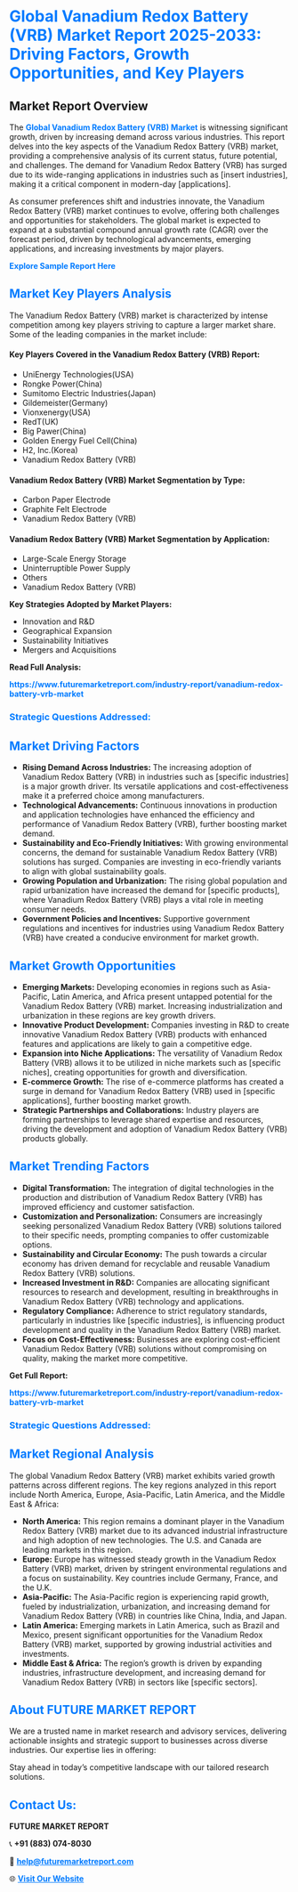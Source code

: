<h1 style="color: #007BFF;">Global Vanadium Redox Battery (VRB) Market Report 2025-2033: Driving Factors, Growth Opportunities, and Key Players</h1>

<section id="overview">
<h2>Market Report Overview</h2>
<p>The <a href="https://www.futuremarketreport.com/industry-report/vanadium-redox-battery-vrb-market" style="color: #007BFF; text-decoration: none;"><strong>Global Vanadium Redox Battery (VRB) Market</strong></a> is witnessing significant growth, driven by increasing demand across various industries. This report delves into the key aspects of the Vanadium Redox Battery (VRB) market, providing a comprehensive analysis of its current status, future potential, and challenges. The demand for Vanadium Redox Battery (VRB) has surged due to its wide-ranging applications in industries such as [insert industries], making it a critical component in modern-day [applications].</p>
<p>As consumer preferences shift and industries innovate, the Vanadium Redox Battery (VRB) market continues to evolve, offering both challenges and opportunities for stakeholders. The global market is expected to expand at a substantial compound annual growth rate (CAGR) over the forecast period, driven by technological advancements, emerging applications, and increasing investments by major players.</p>
</section>

<section id="overview">
<p><a href="https://www.futuremarketreport.com/request-sample/reportId=87720" style="color: #007BFF; text-decoration: none;"><strong>Explore Sample Report Here</strong></a></p>
</section>

<section id="key-players">
<h2 style="color: #007BFF;">Market Key Players Analysis</h2>
<p>The Vanadium Redox Battery (VRB) market is characterized by intense competition among key players striving to capture a larger market share. Some of the leading companies in the market include:</p>
<h4>Key Players Covered in the Vanadium Redox Battery (VRB) Report:</h4>
<ul><li>UniEnergy Technologies(USA)</li><li>Rongke Power(China)</li><li>Sumitomo Electric Industries(Japan)</li><li>Gildemeister(Germany)</li><li>Vionxenergy(USA)</li><li>RedT(UK)</li><li>Big Pawer(China)</li><li>Golden Energy Fuel Cell(China)</li><li>H2, Inc.(Korea)</li><li>Vanadium Redox Battery (VRB)</li></ul>
<h4>Vanadium Redox Battery (VRB) Market Segmentation by Type:</h4>
<ul><li>Carbon Paper Electrode</li><li>Graphite Felt Electrode</li><li>Vanadium Redox Battery (VRB)</li></ul>

<h4>Vanadium Redox Battery (VRB) Market Segmentation by Application:</h4>
<ul><li>Large-Scale Energy Storage</li><li>Uninterruptible Power Supply</li><li>Others</li><li>Vanadium Redox Battery (VRB)</li></ul>
<p><strong>Key Strategies Adopted by Market Players:</strong></p>
<ul>
<li>Innovation and R&D</li>
<li>Geographical Expansion</li>
<li>Sustainability Initiatives</li>
<li>Mergers and Acquisitions</li>
</ul>
</section>

<section>
<p><strong>Read Full Analysis: </strong></p><a href="https://www.futuremarketreport.com/industry-report/vanadium-redox-battery-vrb-market" style="color: #007BFF; text-decoration: none;"><strong>https://www.futuremarketreport.com/industry-report/vanadium-redox-battery-vrb-market</strong></a>
<h3 style="color: #007BFF;">Strategic Questions Addressed:</h3>
</section>

<section id="driving-factors">
<h2 style="color: #007BFF;">Market Driving Factors</h2>
<ul>
<li><strong>Rising Demand Across Industries:</strong> The increasing adoption of Vanadium Redox Battery (VRB) in industries such as [specific industries] is a major growth driver. Its versatile applications and cost-effectiveness make it a preferred choice among manufacturers.</li>
<li><strong>Technological Advancements:</strong> Continuous innovations in production and application technologies have enhanced the efficiency and performance of Vanadium Redox Battery (VRB), further boosting market demand.</li>
<li><strong>Sustainability and Eco-Friendly Initiatives:</strong> With growing environmental concerns, the demand for sustainable Vanadium Redox Battery (VRB) solutions has surged. Companies are investing in eco-friendly variants to align with global sustainability goals.</li>
<li><strong>Growing Population and Urbanization:</strong> The rising global population and rapid urbanization have increased the demand for [specific products], where Vanadium Redox Battery (VRB) plays a vital role in meeting consumer needs.</li>
<li><strong>Government Policies and Incentives:</strong> Supportive government regulations and incentives for industries using Vanadium Redox Battery (VRB) have created a conducive environment for market growth.</li>
</ul>
</section>

<section id="growth-opportunities">
<h2 style="color: #007BFF;">Market Growth Opportunities</h2>
<ul>
<li><strong>Emerging Markets:</strong> Developing economies in regions such as Asia-Pacific, Latin America, and Africa present untapped potential for the Vanadium Redox Battery (VRB) market. Increasing industrialization and urbanization in these regions are key growth drivers.</li>
<li><strong>Innovative Product Development:</strong> Companies investing in R&D to create innovative Vanadium Redox Battery (VRB) products with enhanced features and applications are likely to gain a competitive edge.</li>
<li><strong>Expansion into Niche Applications:</strong> The versatility of Vanadium Redox Battery (VRB) allows it to be utilized in niche markets such as [specific niches], creating opportunities for growth and diversification.</li>
<li><strong>E-commerce Growth:</strong> The rise of e-commerce platforms has created a surge in demand for Vanadium Redox Battery (VRB) used in [specific applications], further boosting market growth.</li>
<li><strong>Strategic Partnerships and Collaborations:</strong> Industry players are forming partnerships to leverage shared expertise and resources, driving the development and adoption of Vanadium Redox Battery (VRB) products globally.</li>
</ul>
</section>

<section id="trending-factors">
<h2 style="color: #007BFF;">Market Trending Factors</h2>
<ul>
<li><strong>Digital Transformation:</strong> The integration of digital technologies in the production and distribution of Vanadium Redox Battery (VRB) has improved efficiency and customer satisfaction.</li>
<li><strong>Customization and Personalization:</strong> Consumers are increasingly seeking personalized Vanadium Redox Battery (VRB) solutions tailored to their specific needs, prompting companies to offer customizable options.</li>
<li><strong>Sustainability and Circular Economy:</strong> The push towards a circular economy has driven demand for recyclable and reusable Vanadium Redox Battery (VRB) solutions.</li>
<li><strong>Increased Investment in R&D:</strong> Companies are allocating significant resources to research and development, resulting in breakthroughs in Vanadium Redox Battery (VRB) technology and applications.</li>
<li><strong>Regulatory Compliance:</strong> Adherence to strict regulatory standards, particularly in industries like [specific industries], is influencing product development and quality in the Vanadium Redox Battery (VRB) market.</li>
<li><strong>Focus on Cost-Effectiveness:</strong> Businesses are exploring cost-efficient Vanadium Redox Battery (VRB) solutions without compromising on quality, making the market more competitive.</li>
</ul>
</section>

<section>
<p><strong>Get Full Report: </strong></p><a href="https://www.futuremarketreport.com/industry-report/vanadium-redox-battery-vrb-market" style="color: #007BFF; text-decoration: none;"><strong>https://www.futuremarketreport.com/industry-report/vanadium-redox-battery-vrb-market</strong></a>
<h3 style="color: #007BFF;">Strategic Questions Addressed:</h3>
</section>


<section id="regional-analysis">
<h2 style="color: #007BFF;">Market Regional Analysis</h2>
<p>The global Vanadium Redox Battery (VRB) market exhibits varied growth patterns across different regions. The key regions analyzed in this report include North America, Europe, Asia-Pacific, Latin America, and the Middle East & Africa:</p>
<ul>
<li><strong>North America:</strong> This region remains a dominant player in the Vanadium Redox Battery (VRB) market due to its advanced industrial infrastructure and high adoption of new technologies. The U.S. and Canada are leading markets in this region.</li>
<li><strong>Europe:</strong> Europe has witnessed steady growth in the Vanadium Redox Battery (VRB) market, driven by stringent environmental regulations and a focus on sustainability. Key countries include Germany, France, and the U.K.</li>
<li><strong>Asia-Pacific:</strong> The Asia-Pacific region is experiencing rapid growth, fueled by industrialization, urbanization, and increasing demand for Vanadium Redox Battery (VRB) in countries like China, India, and Japan.</li>
<li><strong>Latin America:</strong> Emerging markets in Latin America, such as Brazil and Mexico, present significant opportunities for the Vanadium Redox Battery (VRB) market, supported by growing industrial activities and investments.</li>
<li><strong>Middle East & Africa:</strong> The region’s growth is driven by expanding industries, infrastructure development, and increasing demand for Vanadium Redox Battery (VRB) in sectors like [specific sectors].</li>
</ul>
</section>

<footer>
<h2 style="color: #007BFF;">About FUTURE MARKET REPORT</h2>
<p>We are a trusted name in market research and advisory services, delivering actionable insights and strategic support to businesses across diverse industries. Our expertise lies in offering:</p>

<p>Stay ahead in today’s competitive landscape with our tailored research solutions.</p>

<h2 style="color: #007BFF;">Contact Us:</h2>
<p><strong>FUTURE MARKET REPORT</strong></p>
<p>📞 <strong>+91 (883) 074-8030</strong></p>
<p>📧 <strong><a href="mailto:help@futuremarketreport.com" style="color: #007BFF;">help@futuremarketreport.com</a></strong></p>
<p>🌐 <strong><a href="https://www.futuremarketreport.com/" style="color: #007BFF;">Visit Our Website</a></strong></p>
</footer>